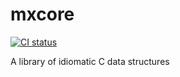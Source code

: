 # mxcore

[![CI status](https://ktchen14.semaphoreci.com/badges/mxcore.svg)](https://ktchen14.semaphoreci.com/projects/mxcore)

A library of idiomatic C data structures
